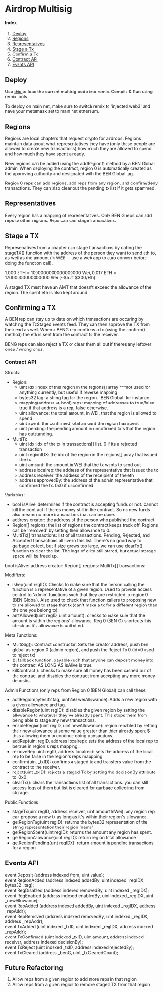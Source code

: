 <h1> Airdrop Multisig </h1>

<h4> Index </h4>

<ol> 
<li> <a href="#deploy">Deploy</a>
<li> <a href="#regions">Regions</a>
<li> <a href="#reps"> Representatives</a>
<li> <a href="#stage">Stage a Tx</a>
<li> <a href="#confirm">Confirm a Tx</a>
<li> <a href="#api">Contract API</a>
<li> <a href="#events">Events API</a>
</ol>

<h2> Deploy </h2>
                                              
Use <a href='http://remix.ethereum.org/?#gist=23f01c3cfaae4612b8833454b15daabd'> this </a> to load the current multisig code into remix. Compile & Run using remix tools. 

To deploy on main net, make sure to switch remix to 'injected web3' and have your metamask set to main net ethereum. 

<h2 id="regions"> Regions </h2>
Regions are local chapters that request crypto for airdrops. Regions maintain data about what representatives they have (only these people are allowed to create new transactions),how much they are allowed to spend and how much they have spent already. 

New regions can be added using the addRegion() method by a BEN Global admin. When deploying the contract, region 0 is automatically created as the approving authority and designated with the BEN Global tag.

Region 0 reps can add regions, add reps from any region, and confirm/deny transactions. They can also clear out the pending tx list if it gets spammed.

<h2 id='reps'> Representatives </h2>
Every region has a mapping of representatives. Only BEN G reps can add reps to other regions. Reps can can stage transactions. 

<h2 id="stage"> Stage a TX </h2>
Represenatives from a chapter can stage transactions by calling the stageTX() function with the address of the person they want to send eth to, as well as the amount (in WEI! -- use a web app to auto convert before doing the function call). 

1.000 ETH = 1000000000000000000 Wei,
0.017 ETH =   17000000000000000 Wei (~$5 at $300/Eth)

A staged TX must have an AMT that doesn't exceed the allowance of the region. The spent eth is also kept around.  

<h2 id="confirm"> Confirming a TX </h2>
A BEN rep can stay up to date on which transactions are occuring by watching the TxStaged events feed. They can then approve the TX from their end as well. When a BENG rep confirms a tx (using the confirm() method) the eth is sent from the contract to the receiver.  

BENG reps can also reject a TX or clear them all out if theres any leftover ones / wrong ones. 
</h2>

<h3 id="api">Contract API</h2>

Structs: 
  <ul>
    <li> Region:
      <ul>
        <li> uint idx: index of this region in the regions[] array ***not used for anything currently, but useful if reverse mapping
        <li> bytes32 tag: a string tag for the region. 'BEN Global' for instance. 
        <li> mapping(address => bool) reps: mapping of addresses to true/false. true if that address is a rep, false otherwise. 
        <li> uint allowance: the total amount, in WEI, that the region is allowed to spend
        <li> uint spent: the confirmed total amount the region has spent
        <li> uint pending: the pending amount in uncofirmed tx's that the region has outstanding. 
      </ul>
    <li> MultiTx
      <ul>
        <li> uint idx: idx of the tx in transactions[] list. 0 if its a rejected transaction
        <li> uint regionIDX: the idx of the region in the regions[] array that issued the tx
        <li> uint amount: the amount in WEI that the tx wants to send out
        <li> address localrep: the address of the representative that issued the tx
        <li> address receiver: the address of the receipient of the eth 
        <li> address approvedBy: the address of the admin representative that confirmed the tx. 0x0 if unconfirmed
      </ul>
  </ul>

Variables:
  <ul>
    <li> bool isAlive: determines if the contract is accepting funds or not. Cannot kill the contract if theres money still in the contract. So no new funds also means no more transactions that can be done. 
    <li> address creator: the address of the person who published the contract
    <li> Region[] regions: the list of regions the contract keeps track off. Regions can be 'removed' by setting their allowance to 0. 
    <li> MultiTx[] transactions: list of all transactions. Pending, Rejected, and Accepted transactions all live in this list. There's no good way to garbage collect, but if size grows too large, we can use clearTx() function  to clear the list. The logs of all tx still stored, but actual storage space will be freed up.
  </ul>

  bool isAlive: 
  address creator:
  Region[] regions:
  MultiTx[] transactions: 

Modifiers: 
  <ul>
    <li>isRep(uint regID): Checks to make sure that the person calling the function is a representative of a given region. Used to provide access control to 'admin' functions such that they are restricted to region 0 (BEN Global). Also used to check that function callers to proposing new tx are allowed to stage that tx (can't make a tx for a different region than the one you belong to)
    <li>amtAllowed(uint regID, uint amount): checks to make sure that the amount is within the regions' allowance. Reg 0 (BEN G) shortcuts this check as it's allowance is unlimited. 
  </ul>

  
Meta Functions:
<ul>
  <li> MultiSig(): Contract constructor. Sets the creator address, push ben global as region 0 (admin region), and push the Reject Tx 0 (id=0 used to reject tx). 
  <li> (): fallback function. payable such that anyone can deposit money into the contract AS LONG AS isAlive is true. 
  <li> killContract(): checks to make sure all money has been cashed out of the contract and disables the contract from accepting any more money deposits. 
</ul>
Admin Functions (only reps from Region 0 (BEN Global) can call these:
<ul>
  <li> addRegion(bytes32 tag, uint256 weiAllowance): Adds a new region with a given allowance and tag. 
  <li> disableRegion(uint regID): disables the given region by setting the allowance to whatever they've already spent. This stops them from being able to stage any new transactions. 
  <li> enableRegion(uint regID, uint newAllowance): region renabled by setting their new allowance at some value greater than thier already spent $ thus allowing them to continue doing transactions. 
  <li> addRep(uint regID, address localrep): sets the address of the local rep to be true in region's reps mapping. 
  <li> removeRep(uint regID, address localrep): sets the address of the local rep to be false in the region's reps mappping
  <li> confirm(uint _txID): confirms a staged tx and transfers value from the contract to the receiver. 
  <li> reject(uint _txID): rejects a staged Tx by setting the decisionBy attribute to !0x0 
  <li> clearTx(): clears the transactions list of all transactions. you can still access logs of them but list is cleared for garbage collecting from storage.
</ul>
Public Functions
<ul>
  <li>stageTx(uint regID, address receiver, uint amountInWei): any region rep can propose a new tx as long as it's within their region's allowance. 
  <li>getRegionTag(uint regID): returns the bytes32 representation of the string representation their region 'name' 
  <li> getRegionSpent(uint regID): returns the amount any region has spent.
  <li> getRegionAllowance(uint regID): return region total allowance
  <li> getRegionPending(uint regIDX): return amount in pending transactions for a region
</ul>

<h2 id="#events">Events API </h2>
event Deposit     (address indexed from,  uint value); <br />
event RegionAdded (address indexed addedBy, uint indexed _regIDX, bytes32 _tag);<br />
event RegDisabled  (address indexed removedBy, uint indexed _regIDX);<br />
event RegEnabled  (address indexed enabledBy, uint indexed _regIDX, uint _newAllowance);<br />
event RepAdded    (address indexed addedBy, uint indexed _regIDX, address _repAddr);<br />
event RepRemoved  (address indexed removedBy, uint indexed _regIDX, address _repAddr);<br />
event TxAdded     (uint indexed _txID, uint indexed _regIDX, address indexed _repAddr);<br />
event TxConfirmed  (uint indexed _txID, uint amount, address indexed receiver, address indexed decisionBy);<br />
event TxReject    (uint indexed _txID, address indexed rejectedBy);<br />
event TxCleared   (address _benG, uint _txClearedCount);<br />

<h2> Future Refactoring </h2>
<ol>
  <li> Allow reps from a given region to add more reps in that region
  <li> Allow reps from a given region to remove staged TX from that region
</ol>